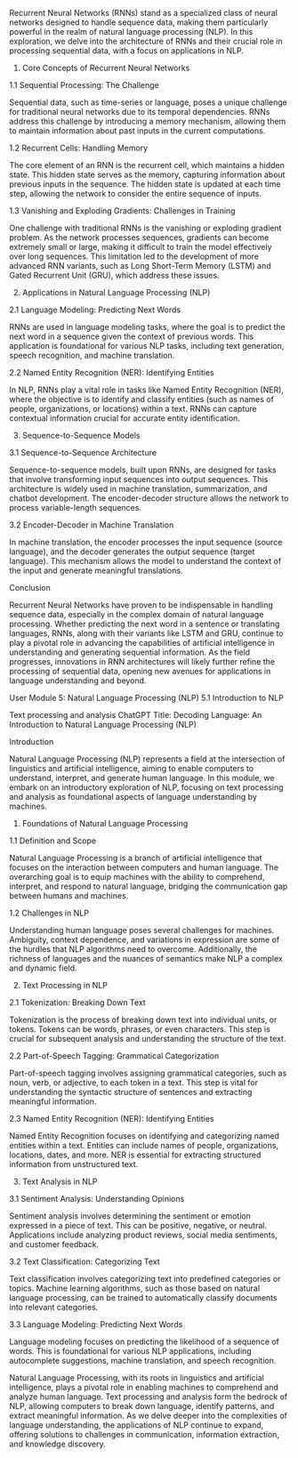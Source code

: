 Recurrent Neural Networks (RNNs) stand as a specialized class of neural networks designed to handle sequence data, making them particularly powerful in the realm of natural language processing (NLP). In this exploration, we delve into the architecture of RNNs and their crucial role in processing sequential data, with a focus on applications in NLP.

1. Core Concepts of Recurrent Neural Networks

1.1 Sequential Processing: The Challenge

Sequential data, such as time-series or language, poses a unique challenge for traditional neural networks due to its temporal dependencies. RNNs address this challenge by introducing a memory mechanism, allowing them to maintain information about past inputs in the current computations.

1.2 Recurrent Cells: Handling Memory

The core element of an RNN is the recurrent cell, which maintains a hidden state. This hidden state serves as the memory, capturing information about previous inputs in the sequence. The hidden state is updated at each time step, allowing the network to consider the entire sequence of inputs.

1.3 Vanishing and Exploding Gradients: Challenges in Training

One challenge with traditional RNNs is the vanishing or exploding gradient problem. As the network processes sequences, gradients can become extremely small or large, making it difficult to train the model effectively over long sequences. This limitation led to the development of more advanced RNN variants, such as Long Short-Term Memory (LSTM) and Gated Recurrent Unit (GRU), which address these issues.

2. Applications in Natural Language Processing (NLP)

2.1 Language Modeling: Predicting Next Words

RNNs are used in language modeling tasks, where the goal is to predict the next word in a sequence given the context of previous words. This application is foundational for various NLP tasks, including text generation, speech recognition, and machine translation.

2.2 Named Entity Recognition (NER): Identifying Entities

In NLP, RNNs play a vital role in tasks like Named Entity Recognition (NER), where the objective is to identify and classify entities (such as names of people, organizations, or locations) within a text. RNNs can capture contextual information crucial for accurate entity identification.

3. Sequence-to-Sequence Models

3.1 Sequence-to-Sequence Architecture

Sequence-to-sequence models, built upon RNNs, are designed for tasks that involve transforming input sequences into output sequences. This architecture is widely used in machine translation, summarization, and chatbot development. The encoder-decoder structure allows the network to process variable-length sequences.

3.2 Encoder-Decoder in Machine Translation

In machine translation, the encoder processes the input sequence (source language), and the decoder generates the output sequence (target language). This mechanism allows the model to understand the context of the input and generate meaningful translations.

Conclusion

Recurrent Neural Networks have proven to be indispensable in handling sequence data, especially in the complex domain of natural language processing. Whether predicting the next word in a sentence or translating languages, RNNs, along with their variants like LSTM and GRU, continue to play a pivotal role in advancing the capabilities of artificial intelligence in understanding and generating sequential information. As the field progresses, innovations in RNN architectures will likely further refine the processing of sequential data, opening new avenues for applications in language understanding and beyond.




User
Module 5: Natural Language Processing (NLP)
5.1 Introduction to NLP

Text processing and analysis
ChatGPT
Title: Decoding Language: An Introduction to Natural Language Processing (NLP)

Introduction

Natural Language Processing (NLP) represents a field at the intersection of linguistics and artificial intelligence, aiming to enable computers to understand, interpret, and generate human language. In this module, we embark on an introductory exploration of NLP, focusing on text processing and analysis as foundational aspects of language understanding by machines.

1. Foundations of Natural Language Processing

1.1 Definition and Scope

Natural Language Processing is a branch of artificial intelligence that focuses on the interaction between computers and human language. The overarching goal is to equip machines with the ability to comprehend, interpret, and respond to natural language, bridging the communication gap between humans and machines.

1.2 Challenges in NLP

Understanding human language poses several challenges for machines. Ambiguity, context dependence, and variations in expression are some of the hurdles that NLP algorithms need to overcome. Additionally, the richness of languages and the nuances of semantics make NLP a complex and dynamic field.

2. Text Processing in NLP

2.1 Tokenization: Breaking Down Text

Tokenization is the process of breaking down text into individual units, or tokens. Tokens can be words, phrases, or even characters. This step is crucial for subsequent analysis and understanding the structure of the text.

2.2 Part-of-Speech Tagging: Grammatical Categorization

Part-of-speech tagging involves assigning grammatical categories, such as noun, verb, or adjective, to each token in a text. This step is vital for understanding the syntactic structure of sentences and extracting meaningful information.

2.3 Named Entity Recognition (NER): Identifying Entities

Named Entity Recognition focuses on identifying and categorizing named entities within a text. Entities can include names of people, organizations, locations, dates, and more. NER is essential for extracting structured information from unstructured text.

3. Text Analysis in NLP

3.1 Sentiment Analysis: Understanding Opinions

Sentiment analysis involves determining the sentiment or emotion expressed in a piece of text. This can be positive, negative, or neutral. Applications include analyzing product reviews, social media sentiments, and customer feedback.

3.2 Text Classification: Categorizing Text

Text classification involves categorizing text into predefined categories or topics. Machine learning algorithms, such as those based on natural language processing, can be trained to automatically classify documents into relevant categories.

3.3 Language Modeling: Predicting Next Words

Language modeling focuses on predicting the likelihood of a sequence of words. This is foundational for various NLP applications, including autocomplete suggestions, machine translation, and speech recognition.

Natural Language Processing, with its roots in linguistics and artificial intelligence, plays a pivotal role in enabling machines to comprehend and analyze human language. Text processing and analysis form the bedrock of NLP, allowing computers to break down language, identify patterns, and extract meaningful information. As we delve deeper into the complexities of language understanding, the applications of NLP continue to expand, offering solutions to challenges in communication, information extraction, and knowledge discovery.